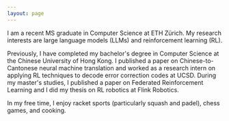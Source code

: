 ```yaml
---
layout: page
---
```


I am a recent MS graduate in Computer Science at ETH Zürich. My research interests are large language models (LLMs) and reinforcement learning (RL).  

Previously, I have completed my bachelor's degree in Computer Science at the Chinese University of Hong Kong. I published a paper on Chinese-to-Cantonese neural machine translation and worked as a research intern on applying RL techniques to decode error correction codes at UCSD. During my master's studies, I published a paper on Federated Reinforcement Learning and I did my thesis on RL robotics at Flink Robotics.

In my free time, I enjoy racket sports (particularly squash and padel), chess games, and cooking.

